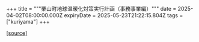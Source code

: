 +++
title = """栗山町地球温暖化対策実行計画（事務事業編）"""
date = 2025-04-02T08:00:00.000Z
expiryDate = 2025-05-23T21:22:15.804Z
tags = ["kuriyama"]
+++


[[source]](https://www.town.kuriyama.hokkaido.jp/site/-/-.html)

